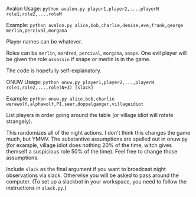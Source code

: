 Avalon Usage: `python avalon.py player1,player2,...,playerN role1,role2,...,roleM`

Example: `python avalon.py alice,bob,charlie,denise,eve,frank,george merlin,percival,morgana`

Player names can be whatever.

Roles can be `merlin`, `mordred`, `percival`, `morgana`, `snape`.
One evil player will be given the role `assassin` if snape or merlin is in the game.

The code is hopefully self-explanatory.

ONUW Usage: `python onuw.py player1,player2,...,playerN role1,role2,...,role(N+3) [slack]`

Example: `python onuw.py alice,bob,charlie werewolf,alphawolf,PI,seer,doppelganger,villageidiot`

List players in order going around the table (or village idiot will rotate strangely).

This randomizes all of the night actions.
I don't think this changes the game much, but YMMV.
The substantive assumptions are spelled out in onuw.py
(for example, village idiot does nothing 20% of the time,
witch gives themself a suspicious role 50% of the time).
Feel free to change those assumptions.

Include `slack` as the final argument if you want to broadcast night observations via slack.
Otherwise you will be asked to pass around the computer.
(To set up a slackbot in your workspace, you need to follow the instructions in `slack.py`.) 
